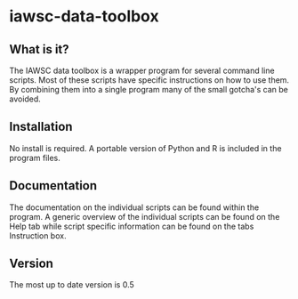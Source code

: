 iawsc-data-toolbox
==================

What is it?
-----------

The IAWSC data toolbox is a wrapper program for several command line scripts. Most of these scripts 
have specific instructions on how to use them. By combining them into a single program many of the 
small gotcha's can be avoided.


Installation
------------

No install is required. A portable version of Python and R is included in the program files.

Documentation
-------------

The documentation on the individual scripts can be found within the program. A generic overview of 
the individual scripts can be found on the Help tab while script specific information can be found 
on the tabs Instruction box.

Version
-------

The most up to date version is 0.5
